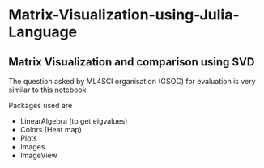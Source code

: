 # Matrix-Visualization-using-Julia-Language
## Matrix Visualization and comparison using SVD
The question asked by ML4SCI organisation (GSOC) for evaluation is very similar to this notebook
 
 Packages used are
 *  LinearAlgebra (to get eigvalues)
 * Colors (Heat map)
 * Plots
 * Images
 *  ImageView 
